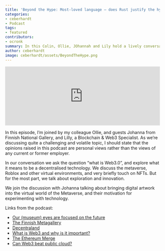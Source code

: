 ```yaml
---
title: 'Beyond the Hype: Most-loved language – does Rust justify the hype?'
categories:
- ceberhardt
- Podcast
tags:
- featured
contributors:
- ocronk
summary: In this Colin, Ollie, JOhannah and Lily hold a lively conversation that dives into Web3 and the Metaverse. In our conversation we ask the question “what is Web3.0”, and explore what it means to be a decentralised technology. We discuss the Metaverse, Roblox and other virtual environments, and very briefly touch on NFTs. But for the most part, we talk about exploration and innovation.
author: ceberhardt
image: ceberhardt/assets/BeyondTheHype.png
---
```


<iframe title="Embed Player" src="https://play.libsyn.com/embed/episode/id/24907497/height/192/theme/modern/size/large/thumbnail/yes/custom-color/ffffff/time-start/00:00:00/playlist-height/200/direction/backward/download/yes" height="192" width="100%" scrolling="no" allowfullscreen="" webkitallowfullscreen="true" mozallowfullscreen="true" oallowfullscreen="true" msallowfullscreen="true" style="border: none;"></iframe>

In this episode, I’m joined by my colleague Ollie, and guests Johanna from Finnish National Gallery, and Lilly, a Blockchain & Web3 Specialist. As we’re discussing quite a challenging and volatile topic, I should state that the opinions raised in this podcast are personal views rather than the views of any current or former employer.

In our conversation we ask the question “what is Web3.0”, and explore what it means to be a decentralised technology. We discuss the metaverse, Roblox and other virtual environments, and very briefly touch on NFTs. But for the most part, we talk about exploration and innovation.

We join the discussion with Johanna talking about bringing digital artwork into the virtual world of the Metaverse, and their motivation for experimenting with technology. 

Links from the podcast:
 - [Our (museum) eyes are focused on the future](https://www.linkedin.com/pulse/our-museum-eyes-focused-future-johanna-eiramo-she-her-/)
 - [The Finnish Metagallery](https://Metagallery.fi/en )
 - [Decentraland](https://decentraland.org/)
 - [What is Web3 and why is it important?](https://ethereum.org/en/web3/)
 - [The Ethereum Merge](https://ethereum.org/en/upgrades/merge/)
 - [Can Web3 beat public cloud?](https://blog.scottlogic.com/2022/10/31/can-web3-beat-the-cloud.html)
